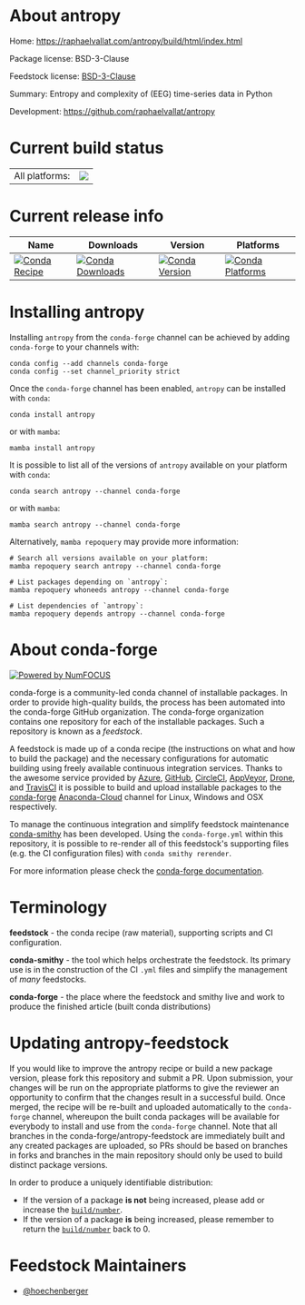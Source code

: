 About antropy
=============

Home: https://raphaelvallat.com/antropy/build/html/index.html

Package license: BSD-3-Clause

Feedstock license: [BSD-3-Clause](https://github.com/conda-forge/antropy-feedstock/blob/main/LICENSE.txt)

Summary: Entropy and complexity of (EEG) time-series data in Python

Development: https://github.com/raphaelvallat/antropy

Current build status
====================


<table><tr><td>All platforms:</td>
    <td>
      <a href="https://dev.azure.com/conda-forge/feedstock-builds/_build/latest?definitionId=16379&branchName=main">
        <img src="https://dev.azure.com/conda-forge/feedstock-builds/_apis/build/status/antropy-feedstock?branchName=main">
      </a>
    </td>
  </tr>
</table>

Current release info
====================

| Name | Downloads | Version | Platforms |
| --- | --- | --- | --- |
| [![Conda Recipe](https://img.shields.io/badge/recipe-antropy-green.svg)](https://anaconda.org/conda-forge/antropy) | [![Conda Downloads](https://img.shields.io/conda/dn/conda-forge/antropy.svg)](https://anaconda.org/conda-forge/antropy) | [![Conda Version](https://img.shields.io/conda/vn/conda-forge/antropy.svg)](https://anaconda.org/conda-forge/antropy) | [![Conda Platforms](https://img.shields.io/conda/pn/conda-forge/antropy.svg)](https://anaconda.org/conda-forge/antropy) |

Installing antropy
==================

Installing `antropy` from the `conda-forge` channel can be achieved by adding `conda-forge` to your channels with:

```
conda config --add channels conda-forge
conda config --set channel_priority strict
```

Once the `conda-forge` channel has been enabled, `antropy` can be installed with `conda`:

```
conda install antropy
```

or with `mamba`:

```
mamba install antropy
```

It is possible to list all of the versions of `antropy` available on your platform with `conda`:

```
conda search antropy --channel conda-forge
```

or with `mamba`:

```
mamba search antropy --channel conda-forge
```

Alternatively, `mamba repoquery` may provide more information:

```
# Search all versions available on your platform:
mamba repoquery search antropy --channel conda-forge

# List packages depending on `antropy`:
mamba repoquery whoneeds antropy --channel conda-forge

# List dependencies of `antropy`:
mamba repoquery depends antropy --channel conda-forge
```


About conda-forge
=================

[![Powered by
NumFOCUS](https://img.shields.io/badge/powered%20by-NumFOCUS-orange.svg?style=flat&colorA=E1523D&colorB=007D8A)](https://numfocus.org)

conda-forge is a community-led conda channel of installable packages.
In order to provide high-quality builds, the process has been automated into the
conda-forge GitHub organization. The conda-forge organization contains one repository
for each of the installable packages. Such a repository is known as a *feedstock*.

A feedstock is made up of a conda recipe (the instructions on what and how to build
the package) and the necessary configurations for automatic building using freely
available continuous integration services. Thanks to the awesome service provided by
[Azure](https://azure.microsoft.com/en-us/services/devops/), [GitHub](https://github.com/),
[CircleCI](https://circleci.com/), [AppVeyor](https://www.appveyor.com/),
[Drone](https://cloud.drone.io/welcome), and [TravisCI](https://travis-ci.com/)
it is possible to build and upload installable packages to the
[conda-forge](https://anaconda.org/conda-forge) [Anaconda-Cloud](https://anaconda.org/)
channel for Linux, Windows and OSX respectively.

To manage the continuous integration and simplify feedstock maintenance
[conda-smithy](https://github.com/conda-forge/conda-smithy) has been developed.
Using the ``conda-forge.yml`` within this repository, it is possible to re-render all of
this feedstock's supporting files (e.g. the CI configuration files) with ``conda smithy rerender``.

For more information please check the [conda-forge documentation](https://conda-forge.org/docs/).

Terminology
===========

**feedstock** - the conda recipe (raw material), supporting scripts and CI configuration.

**conda-smithy** - the tool which helps orchestrate the feedstock.
                   Its primary use is in the construction of the CI ``.yml`` files
                   and simplify the management of *many* feedstocks.

**conda-forge** - the place where the feedstock and smithy live and work to
                  produce the finished article (built conda distributions)


Updating antropy-feedstock
==========================

If you would like to improve the antropy recipe or build a new
package version, please fork this repository and submit a PR. Upon submission,
your changes will be run on the appropriate platforms to give the reviewer an
opportunity to confirm that the changes result in a successful build. Once
merged, the recipe will be re-built and uploaded automatically to the
`conda-forge` channel, whereupon the built conda packages will be available for
everybody to install and use from the `conda-forge` channel.
Note that all branches in the conda-forge/antropy-feedstock are
immediately built and any created packages are uploaded, so PRs should be based
on branches in forks and branches in the main repository should only be used to
build distinct package versions.

In order to produce a uniquely identifiable distribution:
 * If the version of a package **is not** being increased, please add or increase
   the [``build/number``](https://docs.conda.io/projects/conda-build/en/latest/resources/define-metadata.html#build-number-and-string).
 * If the version of a package **is** being increased, please remember to return
   the [``build/number``](https://docs.conda.io/projects/conda-build/en/latest/resources/define-metadata.html#build-number-and-string)
   back to 0.

Feedstock Maintainers
=====================

* [@hoechenberger](https://github.com/hoechenberger/)

